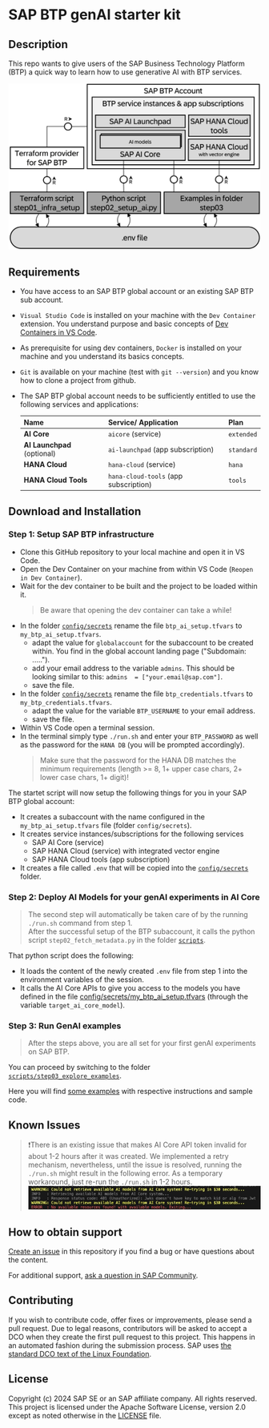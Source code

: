 # SAP BTP genAI starter kit

<!--- Register repository https://api.reuse.software/register, then add REUSE badge:
[![REUSE status](https://api.reuse.software/badge/github.com/SAP-samples/REPO-NAME)](https://api.reuse.software/info/github.com/SAP-samples/REPO-NAME)
-->

## Description

This repo wants to give users of the SAP Business Technology Platform (BTP) a quick way to learn how to use generative AI with BTP services.

<img src="pictures/overview.png" alt="Architectural overview" width="600"/>


## Requirements

- You have access to an SAP BTP global account or an existing SAP BTP sub account.
- `Visual Studio Code` is installed on your machine with the `Dev Container` extension. You understand purpose and basic concepts of [Dev Containers in VS Code](https://code.visualstudio.com/docs/devcontainers/containers).
- As prerequisite for using dev containers, `Docker` is installed on your machine and you understand its basics concepts.
- `Git` is available on your machine (test with `git --version`) and you know how to clone a project from github.
- The SAP BTP global account needs to be sufficiently entitled to use the following services and applications:

  | Name | Service/ Application | Plan |
  | --- | --- | --- | 
  | **AI Core** | `aicore` (service)| `extended` |
  | **AI Launchpad** (optional) | `ai-launchpad` (app subscription) | `standard` |
  | **HANA Cloud** | `hana-cloud` (service) | `hana` |
  | **HANA Cloud Tools** | `hana-cloud-tools` (app subscription) | `tools` |

## Download and Installation

### Step 1: Setup SAP BTP infrastructure

- Clone this GitHub repository to your local machine and open it in VS Code.
- Open the Dev Container on your machine from within VS Code (`Reopen in Dev Container`).
- Wait for the dev container to be built and the project to be loaded within it.
  >Be aware that opening the dev container can take a while! 
- In the folder [`config/secrets`](config/secrets) rename the file `btp_ai_setup.tfvars` to `my_btp_ai_setup.tfvars`.
    - adapt the value for `globalaccount` for the subaccount to be created within. You find in the global account landing page ("Subdomain: .....").
    - add your email address to the variable `admins`. This should be looking similar to this: `admins  = ["your.email@sap.com"]`.
    - save the file.
- In the folder [`config/secrets`](config/secrets) rename the file `btp_credentials.tfvars` to `my_btp_credentials.tfvars`.
    - adapt the value for the variable `BTP_USERNAME` to your email address.
    - save the file.
- Within VS Code open a terminal session. 
- In the terminal simply type `./run.sh` and enter your `BTP_PASSWORD` as well as the password for the `HANA DB` (you will be prompted accordingly).
  > Make sure that the password for the HANA DB matches the minimum requirements (length >= 8, 1+ upper case chars, 2+ lower case chars, 1+ digit)!

The startet script will now setup the following things for you in your SAP BTP global account:

- It creates a subaccount with the name configured in the `my_btp_ai_setup.tfvars` file (folder `config/secrets`).
- It creates service instances/subscriptions for the following services
    - SAP AI Core (service)
    - SAP HANA Cloud (service) with integrated vector engine
    - SAP HANA Cloud tools (app subscription)
- It creates a file called `.env` that will be copied into the [`config/secrets`](config/secrets) folder.


### Step 2: Deploy AI Models for your genAI experiments in AI Core

>The second step will automatically be taken care of by the running `./run.sh` command from step 1.
<br>After the successful setup of the BTP subaccount, it calls the python script `step02_fetch_metadata.py` in the folder [`scripts`](scripts).

That python script does the following:

- It loads the content of the newly created `.env` file from step 1 into the environment variables of the session.
- It calls the AI Core APIs to give you access to the models you have defined in the file [config/secrets/my_btp_ai_setup.tfvars](config/secrets/my_btp_ai_setup.tfvars) (through the variable `target_ai_core_model`).

### Step 3: Run GenAI examples

> After the steps above, you are all set for your first genAI experiments on SAP BTP.

You can proceed by switching to the folder [`scripts/step03_explore_examples`](scripts/step03_explore_examples).

Here you will find [some examples](scripts/step03_explore_examples/README.md) with respective instructions and sample code.

## Known Issues

> ❗There is an existing issue that makes AI Core API token invalid for about 1-2 hours after it was created. We implemented a retry mechanism, nevertheless, until the issue is resolved, running the `./run.sh` might result in the following error. 
As a temporary workaround, just re-run the `./run.sh` in 1-2 hours.
![issue](./pictures/Issue.jpg)

## How to obtain support
[Create an issue](https://github.com/SAP-samples/<repository-name>/issues) in this repository if you find a bug or have questions about the content.
 
For additional support, [ask a question in SAP Community](https://answers.sap.com/questions/ask.html).

## Contributing
If you wish to contribute code, offer fixes or improvements, please send a pull request. Due to legal reasons, contributors will be asked to accept a DCO when they create the first pull request to this project. This happens in an automated fashion during the submission process. SAP uses [the standard DCO text of the Linux Foundation](https://developercertificate.org/).

## License
Copyright (c) 2024 SAP SE or an SAP affiliate company. All rights reserved. This project is licensed under the Apache Software License, version 2.0 except as noted otherwise in the [LICENSE](LICENSE) file.
